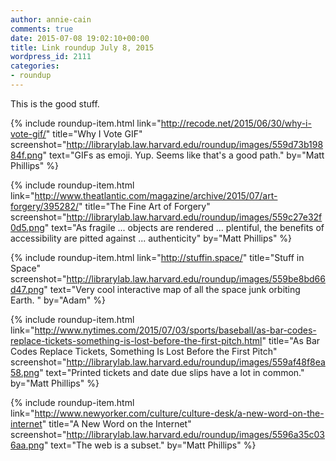 ```yaml
---
author: annie-cain
comments: true
date: 2015-07-08 19:02:10+00:00
title: Link roundup July 8, 2015
wordpress_id: 2111
categories:
- roundup
---
```


This is the good stuff.

{% include roundup-item.html
  link="http://recode.net/2015/06/30/why-i-vote-gif/"
  title="Why I Vote GIF"
  screenshot="http://librarylab.law.harvard.edu/roundup/images/559d73b19884f.png"
  text="GIFs as emoji. Yup. Seems like that's a good path."
  by="Matt Phillips"
%}

{% include roundup-item.html
  link="http://www.theatlantic.com/magazine/archive/2015/07/art-forgery/395282/"
  title="The Fine Art of Forgery"
  screenshot="http://librarylab.law.harvard.edu/roundup/images/559c27e32f0d5.png"
  text="As fragile ... objects are rendered ... plentiful, the benefits of accessibility are pitted against  ... authenticity"
  by="Matt Phillips"
%}

{% include roundup-item.html
  link="http://stuffin.space/"
  title="Stuff in Space"
  screenshot="http://librarylab.law.harvard.edu/roundup/images/559be8bd66d47.png"
  text="Very cool interactive map of all the space junk orbiting Earth. "
  by="Adam"
%}

{% include roundup-item.html
  link="http://www.nytimes.com/2015/07/03/sports/baseball/as-bar-codes-replace-tickets-something-is-lost-before-the-first-pitch.html"
  title="As Bar Codes Replace Tickets, Something Is Lost Before the First Pitch"
  screenshot="http://librarylab.law.harvard.edu/roundup/images/559af48f8ea58.png"
  text="Printed tickets and date due slips have a lot in common."
  by="Matt Phillips"
%}

{% include roundup-item.html
  link="http://www.newyorker.com/culture/culture-desk/a-new-word-on-the-internet"
  title="A New Word on the Internet"
  screenshot="http://librarylab.law.harvard.edu/roundup/images/5596a35c036aa.png"
  text="The web is a subset."
  by="Matt Phillips"
%}

